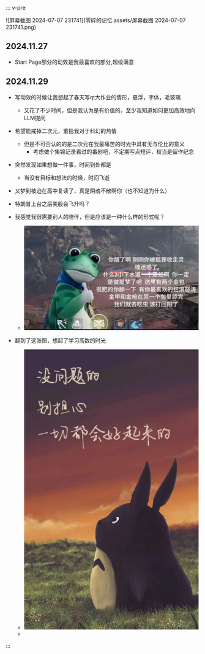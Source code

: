 ::: v-pre

![屏幕截图 2024-07-07 231741](零碎的记忆.assets/屏幕截图 2024-07-07 231741.png)

## 2024.11.27

- Start Page部分的动效是我最喜欢的部分,超级满意

## 2024.11.29

- 写动效的时候让我想起了春天写qt大作业的情形，悬浮，字体，毛玻璃
  - 又花了不少时间，但是我认为是有价值的，至少我知道如何更加高效地向LLM提问

- 希望能戒掉二次元，重拾我对于科幻的热情
  - 但是不可否认的的是二次元在我最痛苦的时光中具有无与伦比的意义
    - 考虑做个集锦记录看过的番剧吧，不定期写点短评，权当是留作纪念

- 突然发现如果想做一件事，时间到处都是
  - 当没有目标和想法的时候，时间飞逝

- 又梦到被迫在高中复读了，真是阴魂不散啊你（也不知道为什么）
- 特朗普上台之后美股会飞升吗？
- 我感觉我很需要别人的陪伴，但是应该是一种什么样的形式呢？
  - ![CCCH0037](零碎的记忆.assets/CCCH0037.JPG)

- 翻到了这张图，想起了学习高数的时光
  - ![IXTU5555](零碎的记忆.assets/IXTU5555.JPG)
  - 


:::
